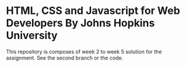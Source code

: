 # HTML, CSS and Javascript for Web Developers By Johns Hopkins University

This repository is composes of week 2 to week 5 solution for the assignment. See the second branch or the code. 
